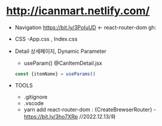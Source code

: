 # http://icanmart.netlify.com/

- Navigation
  https://bit.ly/3PoIuUD <- react-router-dom
  gh:
- CSS
  -App.css , Index.css

- Detail
  상세페이지, Dynamic Parameter

  - useParam()
  @CanItemDetail.jsx
  <!--  -->

  ```js
  const {itemName} = useParams()
  ```

- TOOLS
  - .gitignore
  - .vscode
  - yarn add react-router-dom : {CreateBrewserRouter} - https://bit.ly/3ho7XRp //2022.12.13/화
